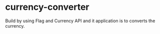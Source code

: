 # currency-converter
Build by using Flag and Currency API and it application is to converts the currency. 
